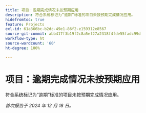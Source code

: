 ```yaml
---
title: 项目：逾期完成情况未按预期应用
description: 符合系统标记为“逾期”标准的项目未按预期完成情况应用。
hidefromtoc: true
feature: Projects
exl-id: 61a366bc-b2dc-49e1-86f2-e159312e8567
source-git-commit: abb417f3b19f2c8a5ef27a2318f4fde55fadc99d
workflow-type: ht
source-wordcount: '60'
ht-degree: 100%

---
```


# 项目：逾期完成情况未按预期应用

符合系统标记为“逾期”标准的项目未按预期完成情况应用。

_首次报告于 2024 年 12 月 18 日。_
